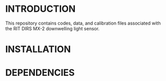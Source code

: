 # INTRODUCTION #
This repository contains codes, data, and calibration files associated with the RIT DIRS MX-2 downwelling light sensor.

# INSTALLATION #

# DEPENDENCIES #

